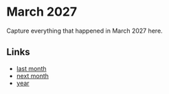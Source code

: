 # March 2027

Capture everything that happened in March 2027 here.

## Links
- [last month](calendar/months/2027-02.md)
- [next month](calendar/months/2027-04.md)
- [year](calendar/years/2027.md)